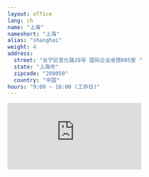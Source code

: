 ```yaml
---
layout: office
lang: ch
name: "上海"
nameshort: "上海"
alias: "shanghai"
weight: 4
address:
  street: "长宁区宣化路28号 国际企业会馆605室 "
  state: "上海市"
  zipcode: "200050"
  country: "中国"
hours: "9:00 ~ 18:00 (工作日)"
---
```


<iframe src="https://www.google.com/maps/embed?pb=!1m18!1m12!1m3!1d2028.8462751384968!2d121.42894959856366!3d31.217983172942564!2m3!1f0!2f0!3f0!3m2!1i1024!2i768!4f13.1!3m3!1m2!1s0x35b2655bd6f923cd%3A0x9a23c9bb0692f21f!2z5Zu96ZmF5LyB5Lia5Lya6aaG!5e0!3m2!1sen!2sus!4v1474180525169" frameborder="0" style="border:0" allowfullscreen class="center-block googlemap"></iframe>
